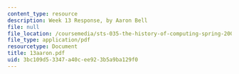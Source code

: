 ```yaml
---
content_type: resource
description: Week 13 Response, by Aaron Bell
file: null
file_location: /coursemedia/sts-035-the-history-of-computing-spring-2004/3bc109d53347a40cee923b5a9ba129f0_13aaron.pdf
file_type: application/pdf
resourcetype: Document
title: 13aaron.pdf
uid: 3bc109d5-3347-a40c-ee92-3b5a9ba129f0
---
```

